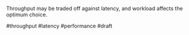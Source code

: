 Throughput may be traded off against latency, and workload affects the optimum choice. 

#throughput #latency #performance
#draft